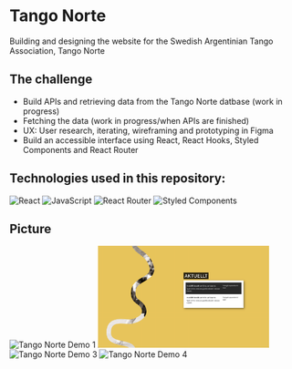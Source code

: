 # Tango Norte

Building and designing the website for the Swedish Argentinian Tango Association, Tango Norte

## The challenge

- Build APIs and retrieving data from the Tango Norte datbase (work in progress)
- Fetching the data (work in progress/when APIs are finished)
- UX: User research, iterating, wireframing and prototyping in Figma
- Build an accessible interface using React, React Hooks, Styled Components and React Router

## Technologies used in this repository:
![React](https://img.shields.io/badge/react-%2320232a.svg?style=for-the-badge&logo=react&logoColor=%2361DAFB)
![JavaScript](https://img.shields.io/badge/javascript-%23323330.svg?style=for-the-badge&logo=javascript&logoColor=%23F7DF1E)
![React Router](https://img.shields.io/badge/React_Router-CA4245?style=for-the-badge&logo=react-router&logoColor=white)
![Styled Components](https://img.shields.io/badge/styled--components-DB7093?style=for-the-badge&logo=styled-components&logoColor=white)

## Picture

<img width="300" alt="Tango Norte Demo 1" src="./public/images/tango-norte-demo.png">
<img width="300" alt="Tango Norte Demo 2" src="./public/images/tango-norte-demo2.png">
<img width="300" alt="Tango Norte Demo 3" src="./public/images/tango-norte-demo3.png">
<img width="300" alt="Tango Norte Demo 4" src="./public/images/tango-norte-demo4.png">
